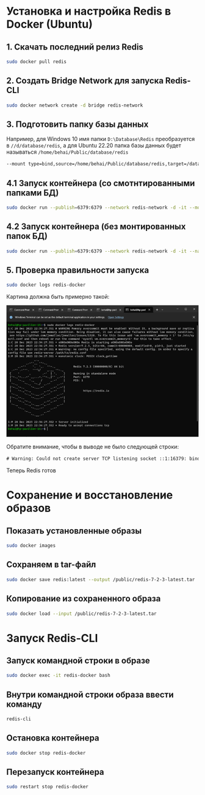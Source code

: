 # Установка и настройка Redis в Docker (Ubuntu)

## 1. Скачать последний релиз Redis 
```bash
sudo docker pull redis
```

## 2. Создать Bridge Network для запуска Redis-CLI
```bash
sudo docker network create -d bridge redis-network
```

## 3. Подготовить папку базы данных
Например, для Windows 10 имя папки `D:\Database\Redis` преобразуется в `//d/database/redis`, а для Ubuntu 22.20 папка базы данных будет называться `/home/behai/Public/database/redis`
```bash
--mount type=bind,source=/home/behai/Public/database/redis,target=/data
```

## 4.1 Запуск контейнера (со смотнтированными папками БД)
```bash
sudo docker run --publish=6379:6379 --network redis-network -d -it --mount type=bind,source=/home/behai/Public/database/redis,target=/data --name redis-docker redis
```

## 4.2 Запуск контейнера (без монтированных папок БД)
```bash
sudo docker run --publish=6379:6379 --network redis-network -d -it --name redis-docker redis
```

## 5. Проверка правильности запуска
```bash
sudo docker logs redis-docker
```
Картина должна быть примерно такой:

![img.png](img.png)

Обратите внимание, чтобы в выводе не было следующей строки:
```cmd
# Warning: Could not create server TCP listening socket ::1:16379: bind: Cannot assign requested address
```

Теперь Redis готов

# Сохранение и восстановление образов
## Показать установленные образы
```bash
sudo docker images
```

## Сохраняем в tar-файл
```bash
sudo docker save redis:latest --output /public/redis-7-2-3-latest.tar
```

## Копирование из сохраненного образа
```bash
sudo docker load --input /public/redis-7-2-3-latest.tar
```


# Запуск Redis-CLI
## Запуск командной строки в образе
```bash
sudo docker exec -it redis-docker bash
```

## Внутри командной строки образа ввести команду
```bash
redis-cli
```

## Остановка контейнера
```bash
sudo docker stop redis-docker
```

## Перезапуск контейнера
```bash
sudo restart stop redis-docker
```



